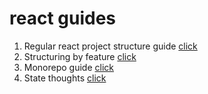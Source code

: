 # react guides

1.  Regular react project structure guide [click](https://github.com/zhDmitry/react-guide/blob/master/Regular.md)
2.  Structuring by feature [click](https://github.com/zhDmitry/react-guide/blob/master/Feature.md)
3.  Monorepo guide [click](https://github.com/zhDmitry/react-guide/blob/master/Monorepo.md)
4.  State thoughts [click](https://github.com/zhDmitry/react-guide/blob/master/State.md)
   
